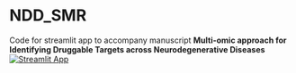 # NDD_SMR
Code for streamlit app to accompany manuscript **Multi-omic approach for Identifying Druggable Targets across Neurodegenerative Diseases**
[![Streamlit App](https://static.streamlit.io/badges/streamlit_badge_black_white.svg)](https://nih-card-ndd-smr-home-syboky.streamlit.app/)
